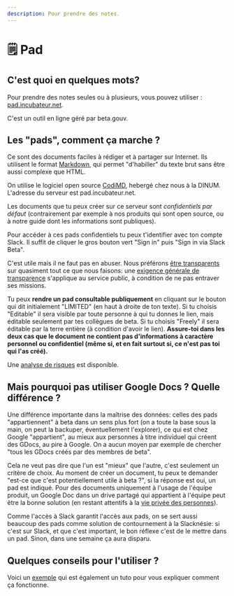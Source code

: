 ```yaml
---
description: Pour prendre des notes.
---
```


# 🗒 Pad

## C'est quoi en quelques mots?

Pour prendre des notes seules ou à plusieurs, vous pouvez utiliser : [pad.incubateur.net](http://pad.incubateur.net).

C'est un outil en ligne géré par beta.gouv.

## Les "pads", comment ça marche ?

Ce sont des documents faciles à rédiger et à partager sur Internet. Ils utilisent le format [Markdown](https://fr.wikipedia.org/wiki/Markdown), qui permet "d'habiller" du texte brut sans être aussi complexe que HTML.

On utilise le logiciel open source [CodiMD](https://github.com/hackmdio/codimd), hebergé chez nous à la DINUM. L'adresse du serveur est pad.incubateur.net.

Les documents que tu peux créer sur ce serveur sont _confidentiels par défaut_ \(contrairement par exemple à nos produits qui sont open source, ou à notre guide dont les informations sont publiques\).

Pour accéder à ces pads confidentiels tu peux t'identifier avec ton compte Slack. Il suffit de cliquer le gros bouton vert "Sign in" puis "Sign in via Slack Beta".

C'est utile mais il ne faut pas en abuser. Nous préférons [être transparents](https://guides.etalab.gouv.fr/juridique/opendata/#qu-est-ce-que-l-open-data) sur quasiment tout ce que nous faisons: une [exigence générale de transparence](https://www.conseil-etat.fr/actualites/discours-et-interventions/transparence-et-efficacite-de-l-action-publique) s'applique au service public, à condition de ne pas entraver ses missions.

Tu peux **rendre un pad consultable publiquement** en cliquant sur le bouton qui dit initialement "LIMITED" \(en haut à droite de ton texte\). Si tu choisis "Editable" il sera visible par toute personne à qui tu donnes le lien, mais éditable seulement par tes collègues de beta. Si tu choisis "Freely" il sera éditable par la terre entière \(à condition d'avoir le lien\). **Assure-toi dans les deux cas que le document ne contient pas d'informations à caractère personnel ou confidentiel \(même si, et en fait surtout si, ce n'est pas toi qui l'as créé\).**

Une [analyse de risques](https://pad.incubateur.net/fiqTt1NDSi2YSEQQexFsbg) est disponible.

## Mais pourquoi pas utiliser Google Docs ? Quelle différence ?

Une différence importante dans la maîtrise des données: celles des pads "appartiennent" à beta dans un sens plus fort (on a toute la base sous la main, on peut la backuper, éventuellement l'explorer), ce qui est chez Google "appartient", au mieux aux personnes à titre individuel qui créent des GDocs, au pire à Google. On a aucun moyen par exemple de chercher "tous les GDocs créés par des membres de beta".

Cela ne veut pas dire que l'un est "mieux" que l'autre, c'est seulement un critère de choix. Au moment de créer un document, tu peux te demander "est-ce que c'est potentiellement utile à beta ?", si la réponse est oui, un pad est indiqué. Pour des documents uniquement à l'usage de l'équipe produit, un Google Doc dans un drive partagé qui appartient à l'équipe peut être la bonne solution (en restant attentifs à la [vie privée des personnes](/communaute/outils/guide-rgpd-et-securite)).

Comme l'accès à Slack garantit l'accès aux pads, on se sert aussi beaucoup des pads comme solution de contournement à la Slacknésie: si c'est sur Slack, et que c'est important, le bon réflexe c'est de le mettre dans un pad. Sinon, dans une semaine ça aura disparu.

## Quelques conseils pour l'utiliser ?

Voici un [exemple](https://pad.incubateur.net/09z0KJSBTTm0_d19cU1vpA?view#Comment-cr%C3%A9er-un-pad-) qui est également un tuto pour vous expliquer comment ça fonctionne.



